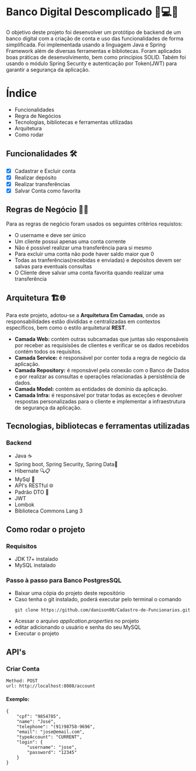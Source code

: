 # Banco Digital Descomplicado 🏦💻🤝 
O objetivo deste projeto foi desenvolver um protótipo de backend de um banco digital com a criação de conta e uso das funcionalidades de forma simplificada. Foi implementada usando a linguagem Java e Spring Framework além de diversas ferramentas e bibliotecas. Foram aplicados boas práticas de desenvolvimento, bem como princípios SOLID.
Tabém foi usando o módulo Spring Security e autenticação por Token(JWT) para garantir a segurança da aplicação.


# Índice
- Funcionalidades
- Regra de Negócios
- Tecnologias, bibliotecas e ferramentas utilizadas
- Arquitetura
- Como rodar
## Funcionalidades 🛠️
- [x] Cadastrar e Excluir conta
- [x] Realizar depósito
- [x] Realizar transferências
- [x] Salvar Conta como favorita

## Regras de Negócio 📜🧠
Para as regras de negócio foram usados os seguintes critérios requistos:
- O username e deve ser único
- Um cliente possui apenas uma conta corrente
- Não é possível realizar uma transferência para si mesmo
- Para excluir uma conta não pode haver saldo maior que 0
- Todas as tranferências(recebidas e enviadas) e depósitos devem ser salvas para eventuais consultas
- O Cliente deve salvar uma conta favorita quando realizar uma transferência
## Arquitetura 🏗️🌐
Para este projeto, adotou-se a **Arquitetura Em Camadas**, onde as responsabilidades estão divididas e centralizadas em contextos específicos, bem como o estilo arquitetural **REST**.
- **Camada Web:** contém outras subcamadas que juntas são responsáveis por receber as requisisões de clientes e verificar se os dados recebidos contém todos os requisitos.
- **Camada Service:** é responsável por conter toda a regra de negócio da aplicação.
- **Camada Repository:** é reponsável pela conexão com o Banco de Dados e por realizar as consultas e operações relacionadas à persistência de dados.
- **Camada Model:** contém as entidades de domínio da aplicação.
- **Camada Infra:** é responsável por tratar todas as exceções e devolver respostas personalizadas para o cliente e implementar a infraestrutura de segurança da aplicação.

## Tecnologias, bibliotecas e ferramentas utilizadas
### Backend
- Java ☕️
- Spring boot, Spring Security, Spring Data🍃
- Hibernate 🔍📋
- MySql 🐘
- API's RESTful 🌐
- Padrão DTO  📝
- JWT
- Lombok
- Biblioteca Commons Lang 3

## Como rodar o projeto
### Requisitos
- JDK 17+  instalado
- MySQL instalado
### Passo à passo para Banco PostgresSQL
- Baixar uma cópia do projeto deste repositório
- Caso tenha o git instalado, poderá executar pelo terminal o comando
  ~~~
  git clone https://github.com/danison00/Cadastro-de-Funcionarios.git
  ~~~
- Acessar o arquivo *application.properties* no projeto
- editar adicionando o usuário e senha do seu MySQL
- Executar o projeto
## API's
### Criar Conta
~~~
Method: POST
url: http://localhost:8080/account
~~~
#### Exemplo:
~~~
{
    "cpf": "9854785",
    "name": "José",
    "telephone": "(91)98758-9696",
    "email": "jose@email.com",
    "typeAccount": "CURRENT",
    "login": {
        "username": "jose",
        "password": "12345"
    }
}
~~~
